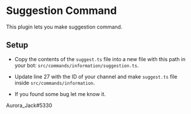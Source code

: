 # Suggestion Command
This plugin lets you make suggestion command.

## Setup
* Copy the contents of the `suggest.ts` file into a new file with this path in your bot: `src/commands/information/suggestion.ts`.
* Update line 27 with the ID of your channel and make `suggest.ts` file inside `src/commands/information`.

* If you found some bug let me know it.

Aurora_Jack#5330

